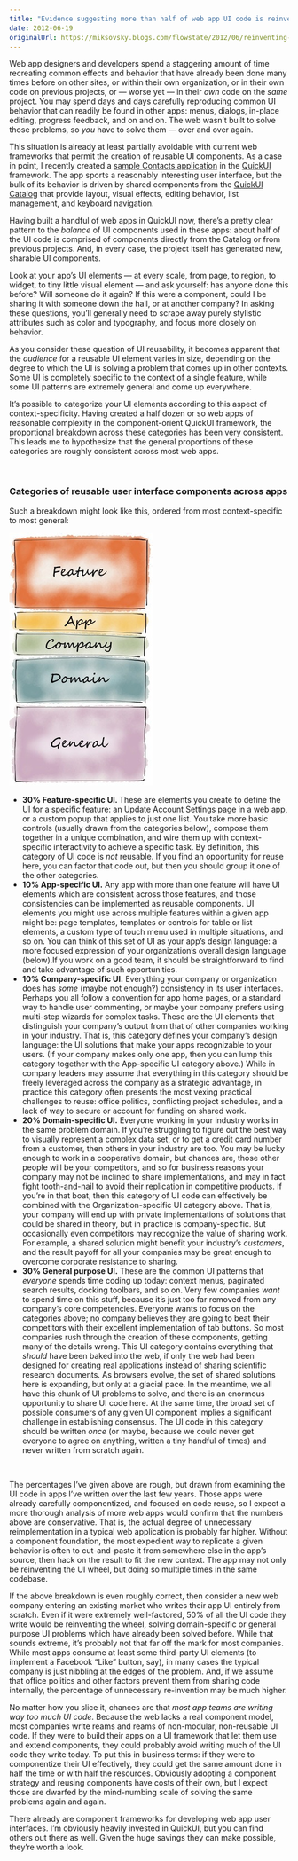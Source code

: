 ```yaml
---
title: "Evidence suggesting more than half of web app UI code is reinventing results already achieved many times before"
date: 2012-06-19
originalUrl: https://miksovsky.blogs.com/flowstate/2012/06/reinventing-the-ui-wheel.html
---
```


<p>
  Web app designers and developers spend a staggering amount of time recreating
  common effects and behavior that have already been done many times before on
  other sites, or within their own organization, or in their own code on
  previous projects, or — worse yet — in their <em>own</em> code on the
  <em>same </em>project. You may spend days and days carefully reproducing
  common UI behavior that can readily be found in other apps: menus, dialogs,
  in-place editing, progress feedback, and on and on. The web wasn’t built to
  solve those problems, so <em>you </em>have to solve them — over and over
  again.
</p>
<p>
  This situation is already at least partially avoidable with current web
  frameworks that permit the creation of reusable UI components. As a case in
  point, I recently created a
  <a href="https://quickui.org/docs/contacts.html"
    >sample Contacts application</a
  >
  in the <a href="https://quickui.org">QuickUI</a> framework. The app sports a
  reasonably interesting user interface, but the bulk of its behavior is driven
  by shared components from the
  <a href="https://quickui.org/catalog/">QuickUI Catalog</a> that provide
  layout, visual effects, editing behavior, list management, and keyboard
  navigation.
</p>
<p>
  Having built a handful of web apps in QuickUI now, there’s a pretty clear
  pattern to the <em>balance</em> of UI components used in these apps: about
  half of the UI code is comprised of components directly from the Catalog or
  from previous projects. And, in every case, the project itself has generated
  new, sharable UI components.
</p>
<p>
  Look at your app’s UI elements — at every scale, from page, to region, to
  widget, to tiny little visual element — and ask yourself: has anyone done this
  before? Will someone do it again? If this were a component, could I be sharing
  it with someone down the hall, or at another company? In asking these
  questions, you’ll generally need to scrape away purely stylistic attributes
  such as color and typography, and focus more closely on behavior.
</p>
<p>
  As you consider these question of UI reusability, it becomes apparent that the
  <em>audience</em> for a reusable UI element varies in size, depending on the
  degree to which the UI is solving a problem that comes up in other contexts.
  Some UI is completely specific to the context of a single feature, while some
  UI patterns are extremely general and come up everywhere.
</p>
<p>
  It’s possible to categorize your UI elements according to this aspect of
  context-specificity. Having created a half dozen or so web apps of reasonable
  complexity in the component-orient QuickUI framework, the proportional
  breakdown across these categories has been very consistent. This leads me to
  hypothesize that the general proportions of these categories are roughly
  consistent across most web apps.
</p>
<p>&#0160;</p>
<h3>Categories of reusable user interface components across apps</h3>
<p>
  Such a breakdown might look like this, ordered from most context-specific to
  most general:
</p>
<p>
  <img
    alt="UI Component Layers (Reduced)"
    src="/images/flowstate/6a00d83451fb6769e2016306b4f1d9970d-pi.jpeg"
  />
</p>
<ul>
  <li>
    <strong>30% Feature-specific UI. </strong>These are elements you create to
    define the UI for a specific feature: an Update Account Settings page in a
    web app, or a custom popup that applies to just one list. You take more
    basic controls (usually drawn from the categories below), compose them
    together in a unique combination, and wire them up with context-specific
    interactivity to achieve a specific task. By definition, this category of UI
    code is <em>not </em>reusable. If you find an opportunity for reuse here,
    you can factor that code out, but then you should group it one of the other
    categories.
  </li>
  <li>
    <strong>10% App-specific UI.</strong> Any app with more than one feature
    will have UI elements which are consistent across those features, and those
    consistencies can be implemented as reusable components. UI elements you
    might use across multiple features within a given app might be: page
    templates, templates or controls for table or list elements, a custom type
    of touch menu used in multiple situations, and so on. You can think of this
    set of UI as your app’s design language: a more focused expression of your
    organization’s overall design language (below).If you work on a good team,
    it should be straightforward to find and take advantage of such
    opportunities.
  </li>
  <li>
    <strong>10% Company-specific UI.</strong> Everything your company or
    organization does has <em>some </em>(maybe not enough?) consistency in its
    user interfaces. Perhaps you all follow a convention for app home pages, or
    a standard way to handle user commenting, or maybe your company prefers
    using multi-step wizards for complex tasks. These are the UI elements that
    distinguish your company’s output from that of other companies working in
    your industry. That is, this category defines your company’s design
    language: the UI solutions that make your apps recognizable to your users.
    (If your company makes only one app, then you can lump this category
    together with the App-specific UI category above.) While in company leaders
    may assume that everything in this category should be freely leveraged
    across the company as a strategic advantage, in practice this category often
    presents the most vexing practical challenges to reuse: office politics,
    conflicting project schedules, and a lack of way to secure or account for
    funding on shared work.
  </li>
  <li>
    <strong>20% Domain-specific UI.</strong> Everyone working in your industry
    works in the same problem domain. If you’re struggling to figure out the
    best way to visually represent a complex data set, or to get a credit card
    number from a customer, then others in your industry are too. You may be
    lucky enough to work in a cooperative domain, but chances are, those other
    people will be your competitors, and so for business reasons your company
    may not be inclined to share implementations, and may in fact fight
    tooth-and-nail to avoid their replication in competitive products. If you’re
    in that boat, then this category of UI code can effectively be combined with
    the Organization-specific UI category above. That is, your company will end
    up with private implementations of solutions that could be shared in theory,
    but in practice is company-specific. But occasionally even competitors may
    recognize the value of sharing work. For example, a shared solution might
    benefit your industry’s <em>customers</em>, and the result payoff for all
    your companies may be great enough to overcome corporate resistance to
    sharing.
  </li>
  <li>
    <strong>30% General purpose UI.</strong> These are the common UI patterns
    that <em>everyone </em>spends time coding up today: context menus, paginated
    search results, docking toolbars, and so on. Very few companies
    <em>want</em> to spend time on this stuff, because it’s just too far removed
    from any company’s core competencies. Everyone wants to focus on the
    categories above; no company believes they are going to beat their
    competitors with their excellent implementation of tab buttons. So most
    companies rush through the creation of these components, getting many of the
    details wrong. This UI category contains everything that
    <em>should </em>have been baked into the web, if only the web had been
    designed for creating real applications instead of sharing scientific
    research documents. As browsers evolve, the set of shared solutions here is
    expanding, but only at a glacial pace. In the meantime, we all have this
    chunk of UI problems to solve, and there is an enormous opportunity to share
    UI code here. At the same time, the broad set of possible consumers of any
    given UI component implies a significant challenge in establishing
    consensus. The UI code in this category should be written <em>once</em> (or
    maybe, because we could never get everyone to agree on anything, written a
    tiny handful of times) and never written from scratch again.
  </li>
</ul>
<p>&#0160;</p>
<p>
  The percentages I’ve given above are rough, but drawn from examining the UI
  code in apps I’ve written over the last few years. Those apps were already
  carefully componentized, and focused on code reuse, so I expect a more
  thorough analysis of more web apps would confirm that the numbers above are
  conservative. That is,&#0160;the actual degree of unnecessary reimplementation
  in a typical web application is probably far higher.&#0160;Without a component
  foundation, the most expedient way to replicate a given behavior is often to
  cut-and-paste it from somewhere else in the app’s source, then hack on the
  result to fit the new context. The app may not only be reinventing the UI
  wheel, but doing so multiple times in the same codebase.
</p>
<p>
  If the above breakdown is even roughly correct, then consider a new web
  company entering an existing market who writes their app UI entirely from
  scratch. Even if it were extremely well-factored, 50% of all the UI code they
  write would be reinventing the wheel, solving domain-specific or general
  purpose UI problems which have already been solved before. While that sounds
  extreme, it’s probably not that far off the mark for most companies. While
  most apps consume at least some third-party UI elements (to implement a
  Facebook “Like” button, say), in many cases the typical company is just
  nibbling at the edges of the problem. And, if we assume that office politics
  and other factors prevent them from sharing code internally, the percentage of
  unnecessary re-invention may be much higher.
</p>
<p>
  No matter how you slice it, chances are that&#0160;<em
    >most app teams are writing way too much UI code</em
  >.&#0160;Because the web lacks a real component model, most companies write
  reams and reams of non-modular, non-reusable UI code. If they were to build
  their apps on a UI framework that let them use and extend components, they
  could probably avoid writing much of the UI code they write today. To put this
  in business terms: if they were to componentize their UI effectively, they
  could get the same amount done in half the time or with half the resources.
  Obviously adopting a component strategy and reusing components have costs of
  their own, but I expect those are dwarfed by the mind-numbing scale of solving
  the same problems again and again.
</p>
<p>
  There already are component frameworks for developing web app user interfaces.
  I’m obviously heavily invested in QuickUI, but you can find others out there
  as well. Given the huge savings they can make possible, they’re worth a look.
</p>
